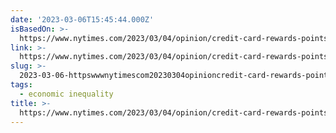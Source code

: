 ```yaml
---
date: '2023-03-06T15:45:44.000Z'
isBasedOn: >-
  https://www.nytimes.com/2023/03/04/opinion/credit-card-rewards-points-poor-interchange-fees.html?smid=nytcore-ios-share&referringSource=articleShare
link: >-
  https://www.nytimes.com/2023/03/04/opinion/credit-card-rewards-points-poor-interchange-fees.html?smid=nytcore-ios-share&referringSource=articleShare
slug: >-
  2023-03-06-httpswwwnytimescom20230304opinioncredit-card-rewards-points-poor-interchange-feeshtmlsmidnytcore-ios-shareandreferringsourcearticleshare
tags:
  - economic inequality
title: >-
  https://www.nytimes.com/2023/03/04/opinion/credit-card-rewards-points-poor-interchange-fees.html?smid=nytcore-ios-share&referringSource=articleShare
---
```


